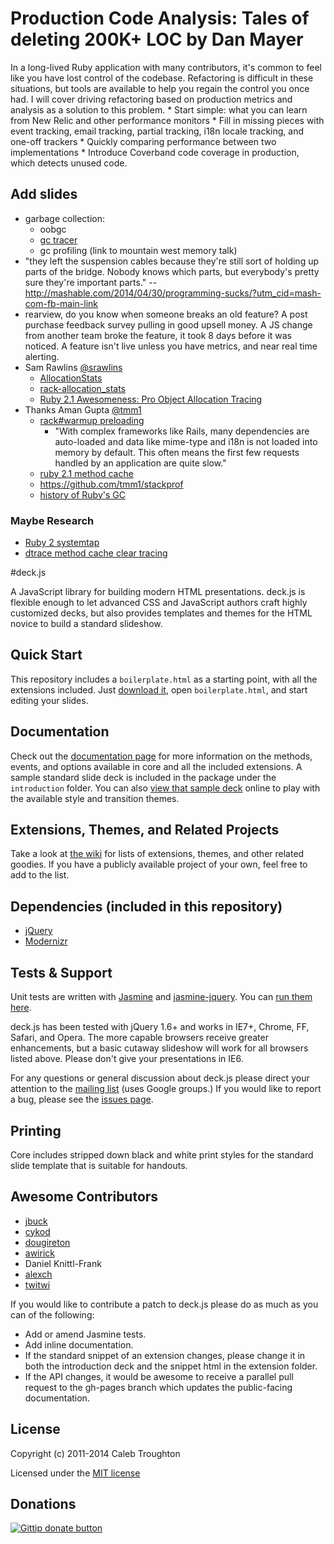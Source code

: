 # Production Code Analysis: Tales of deleting 200K+ LOC by Dan Mayer


In a long-lived Ruby application with many contributors, it's common to feel like you have lost control of the codebase. Refactoring is difficult in these situations, but tools are available to help you regain the control you once had. I will cover driving refactoring based on production metrics and analysis as a solution to this problem. * Start simple: what you can learn from New Relic and other performance monitors * Fill in missing pieces with event tracking, email tracking, partial tracking, i18n locale tracking, and one-off trackers * Quickly comparing performance between two implementations * Introduce Coverband code coverage in production, which detects unused code.

## Add slides

* garbage collection:
  * oobgc
  * [gc tracer](https://github.com/ko1/gc_tracer)
  * gc profiling (link to mountain west memory talk)
* "they left the suspension cables because they're still sort of holding up parts of the bridge. Nobody knows which parts, but everybody's pretty sure they're important parts."
-- http://mashable.com/2014/04/30/programming-sucks/?utm_cid=mash-com-fb-main-link
* rearview, do you know when someone breaks an old feature? A post purchase feedback survey pulling in good upsell money. A JS change from another team broke the feature, it took 8 days before it was noticed. A feature isn't live unless you have metrics, and near real time alerting.
* Sam Rawlins [@srawlins](https://twitter.com/srawlins)
	* [AllocationStats](https://github.com/srawlins/allocation_stats)
	* [rack-allocation_stats](https://github.com/srawlins/rack-allocation_stats)
	* [Ruby 2.1 Awesomeness: Pro Object Allocation Tracing](http://www.confreaks.com/videos/3272-mwrc-new-ruby-2-1-awesomeness-pro-object-allocation-tracing)
* Thanks Aman Gupta [@tmm1](https://twitter.com/tmm1)
  * [rack#warmup preloading](https://github.com/rack/rack/commit/f791197f501776480a67211afbca0b32c628b2c9)
      * "With complex frameworks like Rails, many dependencies are auto-loaded
and data like mime-type and i18n is not loaded into memory by default. This
often means the first few requests handled by an application are quite
slow."
  * [ruby 2.1 method cache](http://tmm1.net/ruby21-method-cache/)
  * https://github.com/tmm1/stackprof
  * [history of Ruby's GC](http://tmm1.net/ruby21-rgengc/)
  
### Maybe Research
  
* [Ruby 2 systemtap](http://avsej.net/2012/systemtap-and-ruby-20/)
* [dtrace method cache clear tracing](https://github.com/simeonwillbanks/busted/blob/master/dtrace/probes/examples/method-cache-clear.d)
  

#deck.js

A JavaScript library for building modern HTML presentations. deck.js is flexible enough to let advanced CSS and JavaScript authors craft highly customized decks, but also provides templates and themes for the HTML novice to build a standard slideshow.

## Quick Start

This repository includes a `boilerplate.html` as a starting point, with all the extensions included. Just [download it](https://github.com/imakewebthings/deck.js/archive/latest.zip), open `boilerplate.html`, and start editing your slides.

## Documentation

Check out the [documentation page](http://imakewebthings.github.com/deck.js/docs) for more information on the methods, events, and options available in core and all the included extensions.  A sample standard slide deck is included in the package under the `introduction` folder.  You can also [view that sample deck](http://imakewebthings.github.com/deck.js/introduction) online to play with the available style and transition themes.

## Extensions, Themes, and Related Projects

Take a look at [the wiki](https://github.com/imakewebthings/deck.js/wiki) for lists of extensions, themes, and other related goodies.  If you have a publicly available project of your own, feel free to add to the list.

## Dependencies (included in this repository)

- [jQuery](http://jquery.com)
- [Modernizr](http://modernizr.com)

## Tests & Support

Unit tests are written with [Jasmine](http://pivotal.github.com/jasmine/) and [jasmine-jquery](https://github.com/velesin/jasmine-jquery). You can [run them here](http://imakewebthings.github.com/deck.js/test).

deck.js has been tested with jQuery 1.6+ and works in IE7+, Chrome, FF, Safari, and Opera. The more capable browsers receive greater enhancements, but a basic cutaway slideshow will work for all browsers listed above. Please don't give your presentations in IE6.

For any questions or general discussion about deck.js please direct your attention to the [mailing list](http://groups.google.com/group/deckjs) (uses Google groups.)  If you would like to report a bug, please see the [issues page](https://github.com/imakewebthings/deck.js/issues).

## Printing

Core includes stripped down black and white print styles for the standard slide template that is suitable for handouts.

## Awesome Contributors

- [jbuck](https://github.com/jbuck)
- [cykod](https://github.com/cykod)
- [dougireton](https://github.com/dougireton)
- [awirick](https://github.com/awirick)
- Daniel Knittl-Frank
- [alexch](https://github.com/alexch)
- [twitwi](https://github.com/twitwi)

If you would like to contribute a patch to deck.js please do as much as you can of the following:

- Add or amend Jasmine tests.
- Add inline documentation.
- If the standard snippet of an extension changes, please change it in both the introduction deck and the snippet html in the extension folder.
- If the API changes, it would be awesome to receive a parallel pull request to the gh-pages branch which updates the public-facing documentation.

## License

Copyright (c) 2011-2014 Caleb Troughton

Licensed under the [MIT license](https://github.com/imakewebthings/deck.js/blob/master/MIT-license.txt)

## Donations

[![Gittip donate
button](http://img.shields.io/gittip/imakewebthings.png)](https://www.gittip.com/imakewebthings/ "Donate weekly to this project using Gittip")
